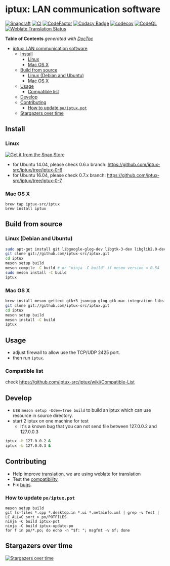 # iptux: LAN communication software

[![Snapcraft](https://snapcraft.io/iptux/badge.svg)](https://snapcraft.io/iptux)
[![CI](https://github.com/iptux-src/iptux/workflows/CI/badge.svg)](https://github.com/iptux-src/iptux/actions)
[![CodeFactor](https://www.codefactor.io/repository/github/iptux-src/iptux/badge)](https://www.codefactor.io/repository/github/iptux-src/iptux)
[![Codacy Badge](https://app.codacy.com/project/badge/Grade/0d2720ebbf474c02ac5ebc1036849889)](https://app.codacy.com/gh/iptux-src/iptux/dashboard?utm_source=gh&utm_medium=referral&utm_content=&utm_campaign=Badge_grade)
[![codecov](https://codecov.io/gh/iptux-src/iptux/branch/master/graph/badge.svg)](https://codecov.io/gh/iptux-src/iptux/branch/master)
[![CodeQL](https://github.com/iptux-src/iptux/actions/workflows/codeql.yml/badge.svg)](https://github.com/iptux-src/iptux/actions/workflows/codeql.yml)
[![Weblate Translation Status](https://hosted.weblate.org/widgets/iptux/-/iptux/svg-badge.svg)](https://hosted.weblate.org/engage/iptux/)

<!-- START doctoc generated TOC please keep comment here to allow auto update -->
<!-- DON'T EDIT THIS SECTION, INSTEAD RE-RUN doctoc TO UPDATE -->
**Table of Contents**  *generated with [DocToc](https://github.com/thlorenz/doctoc)*

- [iptux: LAN communication software](#iptux-lan-communication-software)
  - [Install](#install)
    - [Linux](#linux)
    - [Mac OS X](#mac-os-x)
  - [Build from source](#build-from-source)
    - [Linux (Debian and Ubuntu)](#linux-debian-and-ubuntu)
    - [Mac OS X](#mac-os-x-1)
  - [Usage](#usage)
    - [Compatible list](#compatible-list)
  - [Develop](#develop)
  - [Contributing](#contributing)
    - [How to update `po/iptux.pot`](#how-to-update-poiptuxpot)
  - [Stargazers over time](#stargazers-over-time)

<!-- END doctoc generated TOC please keep comment here to allow auto update -->

## Install

### Linux

[![Get it from the Snap Store](https://snapcraft.io/static/images/badges/en/snap-store-white.svg)](https://snapcraft.io/iptux)

* for Ubuntu 14.04, please check 0.6.x branch: https://github.com/iptux-src/iptux/tree/iptux-0-6
* for Ubuntu 16.04, please check 0.7.x branch: https://github.com/iptux-src/iptux/tree/iptux-0-7

### Mac OS X

```
brew tap iptux-src/iptux
brew install iptux
```

## Build from source

### Linux (Debian and Ubuntu)

```sh
sudo apt-get install git libgoogle-glog-dev libgtk-3-dev libglib2.0-dev libjsoncpp-dev g++ meson libsigc++-2.0-dev libayatana-appindicator3-dev appstream
git clone git://github.com/iptux-src/iptux.git
cd iptux
meson setup build
meson compile -C build # or "ninja -C build" if meson version < 0.54
sudo meson install -C build
iptux
```

### Mac OS X

```sh
brew install meson gettext gtk+3 jsoncpp glog gtk-mac-integration libsigc++@2 appstream
git clone git://github.com/iptux-src/iptux.git
cd iptux
meson setup build
meson install -C build
iptux
```

## Usage

* adjust firewall to allow use the TCP/UDP 2425 port.
* then run `iptux`.

### Compatible list

check https://github.com/iptux-src/iptux/wiki/Compatible-List

## Develop

* use `meson setup -Ddev=true build` to build an iptux which can use resource in source directory.
* start 2 iptux on one machine for test
  * It's a known bug that you can not send file between 127.0.0.2 and 127.0.0.3
```sh
iptux -b 127.0.0.2 &
iptux -b 127.0.0.3 &
```


## Contributing

* Help improve [translation](https://hosted.weblate.org/projects/iptux/#languages), we are using weblate for translation
* Test the [compatibility](https://github.com/iptux-src/iptux/wiki/Compatible-List),
* Fix [bugs](https://github.com/iptux-src/iptux/issues).

### How to update `po/iptux.pot`

```
meson setup build
git ls-files *.cpp *.desktop.in *.ui *.metainfo.xml | grep -v Test | LC_ALL=C sort > po/POTFILES
ninja -C build iptux-pot
ninja -C build iptux-update-po
for f in po/*.po; do echo -n "$f: "; msgfmt -v $f; done
```

## Stargazers over time

[![Stargazers over time](https://starchart.cc/iptux-src/iptux.svg)](https://starchart.cc/iptux-src/iptux)
